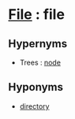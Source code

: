 # [File][1] : file

## Hypernyms

  - Trees : [node](../../Trees/node.md)

## Hyponyms

  - [directory](directory.md)

[1]: README.md
